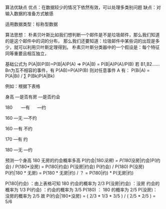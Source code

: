 算法优缺点
优点：在数据较少的情况下依然有效，可以处理多类别问题
缺点：对输入数据的准备方式敏感

适用数据类型：标称型数据

算法思想：
朴素贝叶斯比如我们想判断一个邮件是不是垃圾邮件，那么我们知道的是这个邮件中的词的分布，
那么我们还要知道：垃圾邮件中某些词的出现是多少，就可以利用贝叶斯定理得到。
朴素贝叶斯分类器中的一个假设是：每个特征同等重要且相互独立，

基础公式为 P(A|B)P(B)=P(B|A)P(A)  =>  P(A|B) = P(B|A)P(A)/P(B)
若 B1,B2……Bn为互不相容的事件，有 P(AB)=P(A)P(B)
则对任意事件 A 有： P(Bi|A) = P(A|Bi) / ∑ P(Bk)P(A|Bk)

例如：根据下表格

身高    —是否有房      —是否约会

180        —有		      —约

160        —无           —不约

160        —有           不约

170        —有           约

180        —无           —约


预测一个身高 180 无房的约会概率多高
P(约会|180*没房) = P(180*没房|约会)P(约会) / P(180*没房) = P(180|约会) P(没房|约会) P(约会) / P(180) P(没房) 
P(约|180 * 无房) = P(180 * 无房|约) / ？ = P(180|约) * P(无房|约) 

P(180|约会) ：由上表格可知 180 约会的概率为 2/3
P(没房|约会) ：没房 约会的概率为 1/3
P(约会) ：约会的概率为 3/5
P(180) ： 180 的概率为 2/5
P(没房)： 没房的概率为 2/5
故 P(约会|180*没房) = ( 2/3 * 1/3 * 3/5 ) / ( 2/5 * 2/5 ) = 5/6
